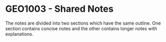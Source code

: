 # GEO1003 - Shared Notes

The notes are divided into two sections which have the same outline. One section contains concise notes and the other contains longer notes with explanations.
